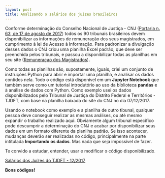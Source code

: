 ```yaml
---
layout: post
title: Analisando o salários dos juízes brasileiros
---
```

Conforme determinação do Conselho Nacional de Justiça - CNJ ([Portaria n. 63, de 17 de agosto de 2017](http://www.cnj.jus.br/busca-atos-adm?documento=3352)) todos os 90 tribunais brasileiros devem disponibilizar as informações de remuneração dos seus magistrados, em cumprimento à lei de Acesso à Informação. Para padronizar a divulgação desses dados o CNJ criou uma planilha Excel padrão, que deve ser preenchida pelos tribunais, e passou a disponibilizar todas as planilhas em seu site ([Remuneraçao dos Magistrados](http://www.cnj.jus.br/transparencia/remuneracao-dos-magistrados)).

Como todas as planilhas são, supostamente, iguais, criei um conjunto de instruções Python para abrir e importar uma planilha, e analisar os dados contidos nela. Todo o código está disponível em um **Jupyter Notebook** que também serve como um tutorial introdutório ao uso da biblioteca **pandas** e à análise de dados com Python. Como exemplo usei os dados disponibilizados pelo Tribunal de Justiça do Distrito Federal e Territórios - TJDFT, com base na planilha baixada do site do CNJ no dia 07/12/2017.

Usando o notebook como exemplo e a planilha de outro tibunal, qualquer pessoa deve conseguir realizar as mesmas análises, ou até mesmo expandir o trabalho realizado aqui. Obviamente algum tribunal específico pode descumprir a determinação do CNJ e acabar por disponibilizar seus dados em um formato diferente da planilha padrão. Se isso acontecer, mudanças deverão ser realizadas no código, principalmente na parte intitulada **Importando os dados**. Mas nada que seja impossível de fazer.

Te convido a estudar, entender, usar e modificar o código disponibilizado.

[Salários dos Juízes do TJDFT - 12/2017](https://github.com/marcosvafg/salario_juizes/blob/master/Salarios_Juizes_TJDFT_122017.ipynb)

**Bons códigos!**
